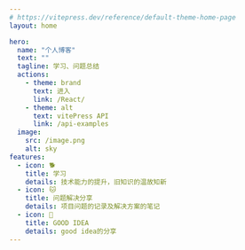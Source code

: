 ```yaml
---
# https://vitepress.dev/reference/default-theme-home-page
layout: home

hero:
  name: "个人博客"
  text: ""
  tagline: 学习、问题总结
  actions:
    - theme: brand
      text: 进入
      link: /React/
    - theme: alt
      text: vitePress API
      link: /api-examples
  image: 
    src: /image.png
    alt: sky
features:
  - icon: 🐕
    title: 学习
    details: 技术能力的提升，旧知识的温故知新
  - icon: 🐱
    title: 问题解决分享
    details: 项目问题的记录及解决方案的笔记
  - icon: 🚗
    title: GOOD IDEA
    details: good idea的分享
---
```


<style>
:root {
  --vp-home-hero-name-color: transparent;
  --vp-home-hero-name-background: -webkit-linear-gradient(120deg, #bd34fe 30%, #41d1ff);

  --vp-home-hero-image-background-image: linear-gradient(-45deg, #bd34fe 50%, #47caff 50%);
  --vp-home-hero-image-filter: blur(44px);
}

@media (min-width: 640px) {
  :root {
    --vp-home-hero-image-filter: blur(56px);
  }
}

@media (min-width: 960px) {
  :root {
    --vp-home-hero-image-filter: blur(68px);
  }
}
</style>